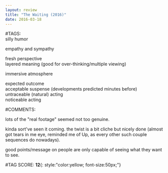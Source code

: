 ```yaml
---  
layout: review  
title: "The Waiting (2016)"  
date: 2016-03-18  
---  
```

  
#TAGS:  
silly humor  
  
empathy and sympathy  
  
fresh perspective  
layered meaning (good for over-thinking/multiple viewing)  
  
immersive atmosphere  
  
expected outcome  
acceptable suspense (developments predicted minutes before)  
untraceable (natural) acting  
noticeable acting  
  
#COMMENTS:  
  
lots of the "real footage" seemed not too genuine.  
  
kinda sort've seen it coming. the twist is a bit cliche but nicely done (almost got tears in me eye, reminded me of Up, as every other such couple sequences do nowadays).  
  
good points/message on people are only capable of seeing what they want to see.  
  
  
  
  
  
#TAG SCORE: **12**{: style:"color:yellow; font-size:50px;"}  

